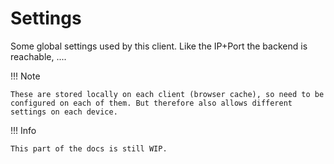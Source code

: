 # Settings

Some global settings used by this client. Like the IP+Port the backend is reachable, ....

!!! Note

    These are stored locally on each client (browser cache), so need to be configured on each of them. But therefore also allows different settings on each device.

!!! Info

    This part of the docs is still WIP.
